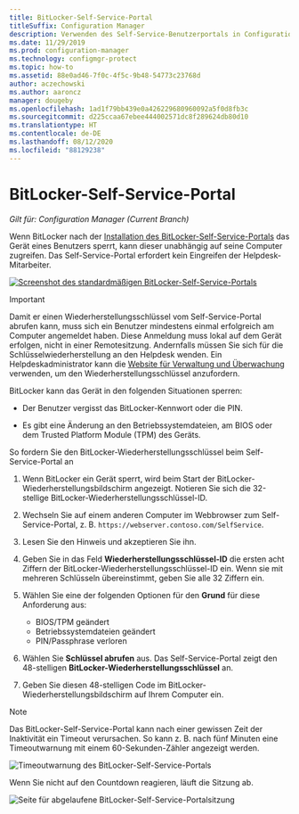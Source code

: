```yaml
---
title: BitLocker-Self-Service-Portal
titleSuffix: Configuration Manager
description: Verwenden des Self-Service-Benutzerportals in Configuration Manager für die BitLocker-Wiederherstellung
ms.date: 11/29/2019
ms.prod: configuration-manager
ms.technology: configmgr-protect
ms.topic: how-to
ms.assetid: 88e0ad46-7f0c-4f5c-9b48-54773c23768d
author: aczechowski
ms.author: aaroncz
manager: dougeby
ms.openlocfilehash: 1ad1f79bb439e0a426229680960092a5f0d8fb3c
ms.sourcegitcommit: d225ccaa67ebee444002571dc8f289624db80d10
ms.translationtype: HT
ms.contentlocale: de-DE
ms.lasthandoff: 08/12/2020
ms.locfileid: "88129238"
---
```

# <a name="bitlocker-self-service-portal"></a>BitLocker-Self-Service-Portal

*Gilt für: Configuration Manager (Current Branch)*

<!--3601034-->

Wenn BitLocker nach der [Installation des BitLocker-Self-Service-Portals](setup-websites.md) das Gerät eines Benutzers sperrt, kann dieser unabhängig auf seine Computer zugreifen. Das Self-Service-Portal erfordert kein Eingreifen der Helpdesk-Mitarbeiter.

[![Screenshot des standardmäßigen BitLocker-Self-Service-Portals](media/bitlocker-self-service-portal.png)](media/bitlocker-self-service-portal.png#lightbox)

> [!IMPORTANT]
> Damit er einen Wiederherstellungsschlüssel vom Self-Service-Portal abrufen kann, muss sich ein Benutzer mindestens einmal erfolgreich am Computer angemeldet haben. Diese Anmeldung muss lokal auf dem Gerät erfolgen, nicht in einer Remotesitzung. Andernfalls müssen Sie sich für die Schlüsselwiederherstellung an den Helpdesk wenden. Ein Helpdeskadministrator kann die [Website für Verwaltung und Überwachung](helpdesk-portal.md) verwenden, um den Wiederherstellungsschlüssel anzufordern.

BitLocker kann das Gerät in den folgenden Situationen sperren:

- Der Benutzer vergisst das BitLocker-Kennwort oder die PIN.

- Es gibt eine Änderung an den Betriebssystemdateien, am BIOS oder dem Trusted Platform Module (TPM) des Geräts.

So fordern Sie den BitLocker-Wiederherstellungsschlüssel beim Self-Service-Portal an

1. Wenn BitLocker ein Gerät sperrt, wird beim Start der BitLocker-Wiederherstellungsbildschirm angezeigt. Notieren Sie sich die 32-stellige BitLocker-Wiederherstellungsschlüssel-ID.

1. Wechseln Sie auf einem anderen Computer im Webbrowser zum Self-Service-Portal, z. B. `https://webserver.contoso.com/SelfService`.

1. Lesen Sie den Hinweis und akzeptieren Sie ihn.

1. Geben Sie in das Feld **Wiederherstellungsschlüssel-ID** die ersten acht Ziffern der BitLocker-Wiederherstellungsschlüssel-ID ein. Wenn sie mit mehreren Schlüsseln übereinstimmt, geben Sie alle 32 Ziffern ein.

1. Wählen Sie eine der folgenden Optionen für den **Grund** für diese Anforderung aus:

    - BIOS/TPM geändert
    - Betriebssystemdateien geändert
    - PIN/Passphrase verloren

1. Wählen Sie **Schlüssel abrufen** aus. Das Self-Service-Portal zeigt den 48-stelligen **BitLocker-Wiederherstellungsschlüssel** an.

1. Geben Sie diesen 48-stelligen Code im BitLocker-Wiederherstellungsbildschirm auf Ihrem Computer ein.

> [!NOTE]
> Das BitLocker-Self-Service-Portal kann nach einer gewissen Zeit der Inaktivität ein Timeout verursachen. So kann z. B. nach fünf Minuten eine Timeoutwarnung mit einem 60-Sekunden-Zähler angezeigt werden.
>
> ![Timeoutwarnung des BitLocker-Self-Service-Portals](media/bitlocker-self-service-portal-timeout-warning.png)
>
> Wenn Sie nicht auf den Countdown reagieren, läuft die Sitzung ab.
>
> ![Seite für abgelaufene BitLocker-Self-Service-Portalsitzung](media/bitlocker-self-service-portal-session-expired.png)
